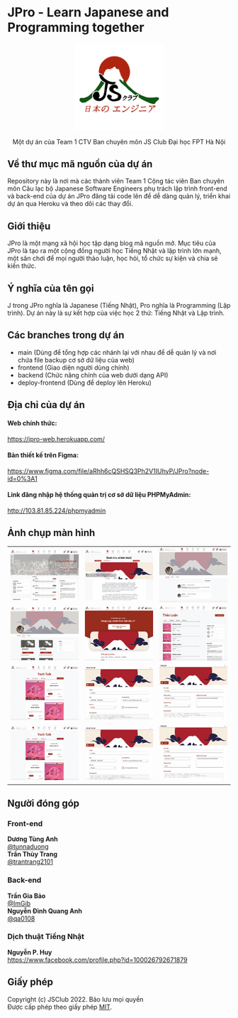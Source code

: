 # JPro - Learn Japanese and Programming together

<p align="center">
  <img alt="JPro logo" width="200" src="https://raw.githubusercontent.com/tunnaduong/jpro/main/js_logo_transparent.png">
</p>
<p align="center">Một dự án của Team 1 CTV Ban chuyên môn JS Club Đại học FPT Hà Nội</p>


## Về thư mục mã nguồn của dự án
Repository này là nơi mà các thành viên Team 1 Cộng tác viên Ban chuyên môn Câu lạc bộ Japanese Software Engineers phụ trách lập trình front-end và back-end của dự án JPro đăng tải code lên để dễ dàng quản lý, triển khai dự án qua Heroku và theo dõi các thay đổi.

## Giới thiệu
JPro là một mạng xã hội học tập dạng blog mã nguồn mở. Mục tiêu của JPro là tạo ra một cộng đồng người học Tiếng Nhật và lập trình lớn mạnh, một sân chơi để mọi người thảo luận, học hỏi, tổ chức sự kiện và chia sẻ kiến thức.

## Ý nghĩa của tên gọi
J trong JPro nghĩa là Japanese (Tiếng Nhật), Pro nghĩa là Programming (Lập trình). Dự án này là sự kết hợp của việc học 2 thứ: Tiếng Nhật và Lập trình.

## Các branches trong dự án
 - main (Dùng để tổng hợp các nhánh lại với nhau để dễ quản lý và nơi chứa file backup cơ sở dữ liệu của web)
 - frontend (Giao diện người dùng chính)
 - backend (Chức năng chính của web dưới dạng API)
 - deploy-frontend (Dùng để deploy lên Heroku)

## Địa chỉ của dự án

#### Web chính thức:
https://jpro-web.herokuapp.com/

#### Bản thiết kế trên Figma:
https://www.figma.com/file/aRhh6cQSHSQ3Ph2V1IUhyP/JPro?node-id=0%3A1

#### Link đăng nhập hệ thống quản trị cơ sở dữ liệu PHPMyAdmin:
http://103.81.85.224/phpmyadmin

## Ảnh chụp màn hình

| | | |
|:-------------------------:|:-------------------------:|:-------------------------:|
|<img alt="Screenshots" src="https://raw.githubusercontent.com/tunnaduong/jpro/main/screenshots/1.png">|<img alt="Screenshots" src="https://raw.githubusercontent.com/tunnaduong/jpro/main/screenshots/2.png">|<img alt="Screenshots" src="https://raw.githubusercontent.com/tunnaduong/jpro/main/screenshots/3.png">|
|<img alt="Screenshots" src="https://raw.githubusercontent.com/tunnaduong/jpro/main/screenshots/4.png">|<img alt="Screenshots" src="https://raw.githubusercontent.com/tunnaduong/jpro/main/screenshots/5.png">|<img alt="Screenshots" src="https://raw.githubusercontent.com/tunnaduong/jpro/main/screenshots/6.png">|
|<img alt="Screenshots" src="https://raw.githubusercontent.com/tunnaduong/jpro/main/screenshots/7.png">|<img alt="Screenshots" src="https://raw.githubusercontent.com/tunnaduong/jpro/main/screenshots/8.png">|<img alt="Screenshots" src="https://raw.githubusercontent.com/tunnaduong/jpro/main/screenshots/9.png">|
|<img alt="Screenshots" src="https://raw.githubusercontent.com/tunnaduong/jpro/main/screenshots/7.png">|<img alt="Screenshots" src="https://raw.githubusercontent.com/tunnaduong/jpro/main/screenshots/8.png">|<img alt="Screenshots" src="https://raw.githubusercontent.com/tunnaduong/jpro/main/screenshots/9.png">|


## Người đóng góp
### Front-end
**Dương Tùng Anh**  
<a href="https://github.com/tunnaduong">@tunnaduong</a>  
**Trần Thùy Trang**  
<a href="https://github.com/trantrang2101">@trantrang2101</a>

### Back-end
**Trần Gia Bảo**  
<a href="https://github.com/ImGib">@ImGib</a>  
**Nguyễn Đình Quang Anh**  
<a href="https://github.com/qa0108">@qa0108</a>  

### Dịch thuật Tiếng Nhật
**Nguyễn P. Huy**  
<a href="https://www.facebook.com/profile.php?id=100026792671879">https://www.facebook.com/profile.php?id=100026792671879</a>  

## Giấy phép

Copyright (c) JSClub 2022. Bảo lưu mọi quyền  
Được cấp phép theo giấy phép <a href="https://github.com/tunnaduong/jpro/blob/main/LICENSE.txt">MIT</a>.
